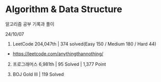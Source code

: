 # Algorithm & Data Structure

알고리즘 공부 기록과 풀이

24/10/07

1. LeetCode 204,047th | 374 solved(Easy 150 / Medium 180 / Hard 44)
- https://leetcode.com/anythingthannothing/

2. 프로그래머스 6,981th | 95 Solved | 1,377 Point

3. BOJ Gold III | 119 Solved
